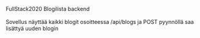 FullStack2020 Blogilista backend
</br></br>
Sovellus näyttää kaikki blogit osoitteessa /api/blogs ja POST pyynnöllä saa lisättyä uuden blogin